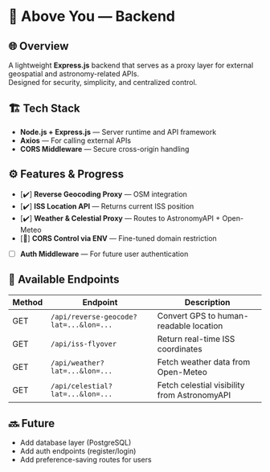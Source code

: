 # 🔢 Above You — Backend

## 🌐 Overview
A lightweight **Express.js** backend that serves as a proxy layer for external geospatial and astronomy-related APIs.  
Designed for security, simplicity, and centralized control.

## 🏗️ Tech Stack
- **Node.js + Express.js** — Server runtime and API framework
- **Axios** — For calling external APIs
- **CORS Middleware** — Secure cross-origin handling

## ⚙️ Features & Progress
- [✔️] **Reverse Geocoding Proxy** — OSM integration
- [✔️] **ISS Location API** — Returns current ISS position
- [✔️] **Weather & Celestial Proxy** — Routes to AstronomyAPI + Open-Meteo
- [🚧] **CORS Control via ENV** — Fine-tuned domain restriction
- [   ] **Auth Middleware** — For future user authentication

## 🔧 Available Endpoints
| Method | Endpoint                                    | Description |
|--------|---------------------------------------------|-------------|
| GET    | `/api/reverse-geocode?lat=...&lon=...`      | Convert GPS to human-readable location |
| GET    | `/api/iss-flyover`                          | Return real-time ISS coordinates |
| GET    | `/api/weather?lat=...&lon=...`              | Fetch weather data from Open-Meteo |
| GET    | `/api/celestial?lat=...&lon=...`            | Fetch celestial visibility from AstronomyAPI |

## 🔜 Future
- Add database layer (PostgreSQL)
- Add auth endpoints (register/login)
- Add preference-saving routes for users
